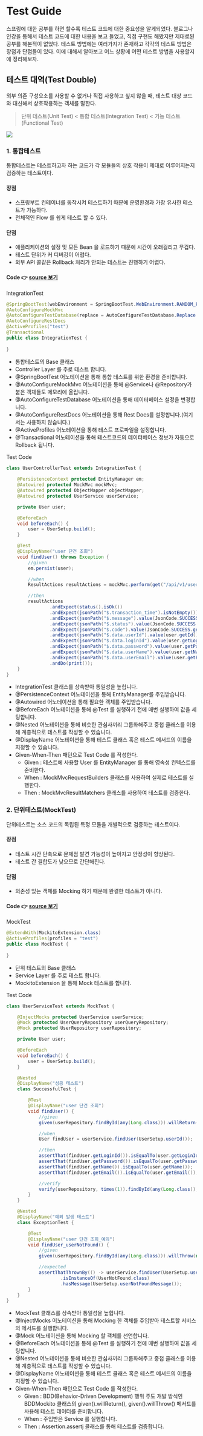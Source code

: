 # Test Guide

스프링에 대한 공부를 하면 할수록 테스트 코드에 대한 중요성을 알게되었다. 블로그나 인강을 통해서 테스트 코드에 대한 내용을 보고 들었고, 직접 구현도 해봤지만 제대로된 공부를 해본적이 없었다. 테스트 방법에는
여러가지가 존재하고 각각의 테스트 방법은 장점과 단점들이 있다. 이에 대해서 알아보고 어느 상황에 어떤 테스트 방법을 사용할지에 정리해보자.

## 테스트 대역(Test Double)
외부 의존 구성요소를 사용할 수 없거나 직접 사용하고 싶지 않을 때, 테스트 대상 코드와 대신해서 상호작용하는 객체를 말한다.

> 단위 테스트(Unit Test) < 통합 테스트(Integration Test) < 기능 테스트(Functional Test)

![](img01.png)


### 1. 통합테스트
통합테스트는 테스트하고자 하는 코드가 각 모듈들의 상호 작용이 제대로 이루어지는지 검증하는 테스트이다.

#### 장점
- 스프링부트 컨테이너를 동작시켜 테스트하기 때문에 운영환경과 가장 유사한 테스트가 가능하다.
- 전체적인 Flow 를 쉽게 테스트 할 수 있다.

#### 단점
- 애플리케이션의 설정 및 모든 Bean 을 로드하기 때문에 시간이 오래걸리고 무겁다.
- 테스트 단위가 커 디버깅이 어렵다.
- 외부 API 콜같은 Rollback 처리가 안되는 테스트는 진행하기 어렵다.

#### Code  :point_right: [source 보기](https://github.com/heechul90/study-spring-guide/blob/main/src/test/java/com/spring/guide/core/user/controller/UserControllerTest.java)
IntegrationTest
```java
@SpringBootTest(webEnvironment = SpringBootTest.WebEnvironment.RANDOM_PORT)
@AutoConfigureMockMvc
@AutoConfigureTestDatabase(replace = AutoConfigureTestDatabase.Replace.ANY)
@AutoConfigureRestDocs
@ActiveProfiles("test")
@Transactional
public class IntegrationTest {
    
}
```
- 통합테스트의 Base 클래스
- Controller Layer 를 주로 테스트 합니다.
- @SpringBootTest 어노테이션을 통해 통합 테스트를 위한 환경을 준비합니다.
- @AutoConfigureMockMvc 어노테이션을 통해 @Service나 @Repository가 붙은 객체들도 메모리에 올립니다.
- @AutoConfigureTestDatabase 어노테이션을 통해 데이터베이스 설정을 변경합니다.
- @AutoConfigureRestDocs 어노테이션을 통해 Rest Docs를 설정합니다.(여기서는 사용하지 않습니다.)
- @ActiveProfiles 어노테이션을 통해 테스트 프로파일을 설정합니다.
- @Transactional 어노테이션을 통해 테스트코드의 데이터베이스 정보가 자동으로 Rollback 됩니다.

Test Code
```java
class UserControllerTest extends IntegrationTest {
    
    @PersistenceContext protected EntityManager em;
    @Autowired protected MockMvc mockMvc;
    @Autowired protected ObjectMapper objectMapper;
    @Autowired protected UserService userService;

    private User user;

    @BeforeEach
    void beforeEach() {
        user = UserSetup.build();
    }

    @Test
    @DisplayName("user 단건 조회")
    void findUser() throws Exception {
        //given
        em.persist(user);

        //when
        ResultActions resultActions = mockMvc.perform(get("/api/v1/users/{userId}", user.getId()));

        //then
        resultActions
                .andExpect(status().isOk())
                .andExpect(jsonPath("$.transaction_time").isNotEmpty())
                .andExpect(jsonPath("$.message").value(JsonCode.SUCCESS.name()))
                .andExpect(jsonPath("$.status").value(JsonCode.SUCCESS.getStatus()))
                .andExpect(jsonPath("$.code").value(JsonCode.SUCCESS.getCode()))
                .andExpect(jsonPath("$.data.userId").value(user.getId()))
                .andExpect(jsonPath("$.data.loginId").value(user.getLoginId()))
                .andExpect(jsonPath("$.data.password").value(user.getPassword()))
                .andExpect(jsonPath("$.data.userName").value(user.getName()))
                .andExpect(jsonPath("$.data.userEmail").value(user.getEmail()))
                .andDo(print());
    }
}
```
- IntegrationTest 클래스를 상속받아 통일성을 높힙니다.
- @PersistenceContext 어노테이션을 통해 EntityManager를 주입받습니다.
- @Autowired 어노테이션을 통해 필요한 객체를 주입받습니다.
- @BeforeEach 어노테이션을 통해 @Test 를 실행하기 전에 매번 실행하여 값을 세팅합니다.
- @Nested 어노테이션을 통해 비슷한 관심사끼리 그룹화해주고 중첩 클래스를 이용해 계층적으로 테스트를 작성할 수 있습니다.
- @DisplayName 어노테이션을 통해 테스트 클래스 혹은 테스트 메서드의 이름을 지정할 수 있습니다.
- Given-When-Then 패턴으로 Test Code 를 작성한다.
  - Given : 테스트에 사용할 User 를 EntityManager 를 통해 영속성 컨텍스트를 준비한다.
  - When : MockMvcRequestBuilders 클래스를 사용하여 실제로 테스트를 실행한다.
  - Then : MockMvcResultMatchers 클래스를 사용하여 테스트를 검증한다.

### 2. 단위테스트(MockTest)
단위테스트는 소스 코드의 독립된 특정 모듈을 개별적으로 검증하는 테스트이다.

#### 장점
- 테스트 시간 단축으로 문제점 발견 가능성이 높아지고 안정성이 향상된다.
- 테스트 간 결합도가 낮으므로 간단해진다.

#### 단점
- 의존성 있는 객체를 Mocking 하기 때문에 완결한 테스트가 아니다.

#### Code  :point_right: [source 보기](https://github.com/heechul90/study-spring-guide/blob/main/src/test/java/com/spring/guide/core/user/service/UserServiceTest.java)

MockTest
```java
@ExtendWith(MockitoExtension.class)
@ActiveProfiles(profiles = "test")
public class MockTest {
    
}
```
- 단위 테스트의 Base 클래스
- Service Layer 를 주로 테스트 합니다.
- MockitoExtension 을 통해 Mock 테스트를 합니다.

Test Code
```java
class UserServiceTest extends MockTest {

    @InjectMocks protected UserService userService;
    @Mock protected UserQueryRepository userQueryRepository;
    @Mock protected UserRepository userRepository;

    private User user;

    @BeforeEach
    void beforeEach() {
        user = UserSetup.build();
    }

    @Nested
    @DisplayName("성공 테스트")
    class SuccessfulTest {

        @Test
        @DisplayName("user 단건 조회")
        void findUser() {
            //given
            given(userRepository.findById(any(Long.class))).willReturn(Optional.ofNullable(user));

            //when
            User findUser = userService.findUser(UserSetup.userId());

            //then
            assertThat(findUser.getLoginId()).isEqualTo(user.getLoginId());
            assertThat(findUser.getPassword()).isEqualTo(user.getPassword());
            assertThat(findUser.getName()).isEqualTo(user.getName());
            assertThat(findUser.getEmail()).isEqualTo(user.getEmail());

            //verify
            verify(userRepository, times(1)).findById(any(Long.class));
        }
    }

    @Nested
    @DisplayName("예외 발생 테스트")
    class ExceptionTest {

        @Test
        @DisplayName("user 단건 조회_예외")
        void findUser_userNotFound() {
            //given
            given(userRepository.findById(any(Long.class))).willThrow(new UserNotFound());

            //expected
            assertThatThrownBy(() -> userService.findUser(UserSetup.userNotFoundId()))
                    .isInstanceOf(UserNotFound.class)
                    .hasMessage(UserSetup.userNotFoundMessage());
        }
    }
}
```
- MockTest 클래스를 상속받아 통일성을 높힙니다.
- @InjectMocks 어노테이션을 통해 Mocking 한 객체를 주입받아 테스트할 서비스의 메서드를 실행합니다.
- @Mock 어노테이션을 통해 Mocking 할 객체를 선언합니다.
- @BeforeEach 어노테이션을 통해 @Test 를 실행하기 전에 매번 실행하여 값을 세팅합니다.
- @Nested 어노테이션을 통해 비슷한 관심사끼리 그룹화해주고 중첩 클래스를 이용해 계층적으로 테스트를 작성할 수 있습니다.
- @DisplayName 어노테이션을 통해 테스트 클래스 혹은 테스트 메서드의 이름을 지정할 수 있습니다.
- Given-When-Then 패턴으로 Test Code 를 작성한다.
  - Given : BDD(Behavior-Driven Development) 행위 주도 개발 방식인 BDDMockito 클래스의 given().willReturn(), given().willThrow() 메서드를 사용해 테스트 데이터를 준비합니다.
  - When : 주입받은 Service 를 실행합니다.
  - Then : Assertion.assertj 클래스를 통해 테스트를 검증합니다.
